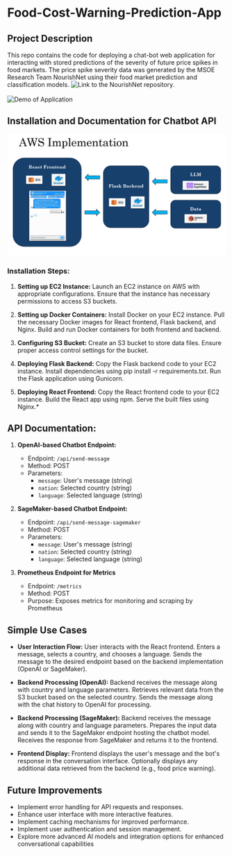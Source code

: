 # Food-Cost-Warning-Prediction-App
## Project Description
This repo contains the code for deploying a chat-bot web application for interacting with stored predictions of the severity of future price spikes in food markets. The price spike severity data was generated by the MSOE Research Team NourishNet using their food market prediction and classification models. ![Link to the NourishNet repository](https://github.com/Benja-Pauls/Predicting-Commodity-Food-Pricing). <br><br>
![Demo of Application](Application_Demo.gif)

## Installation and Documentation for Chatbot API

![AWS Implementation](aws.png)

### Installation Steps:

1. **Setting up EC2 Instance:**
    Launch an EC2 instance on AWS with appropriate configurations.
    Ensure that the instance has necessary permissions to access S3 buckets.

2. **Setting up Docker Containers:**
    Install Docker on your EC2 instance.
    Pull the necessary Docker images for React frontend, Flask backend, and Nginx.
    Build and run Docker containers for both frontend and backend.

3. **Configuring S3 Bucket:**
    Create an S3 bucket to store data files.
    Ensure proper access control settings for the bucket.

4. **Deploying Flask Backend:**
    Copy the Flask backend code to your EC2 instance.
    Install dependencies using pip install -r requirements.txt.
    Run the Flask application using Gunicorn.

5. **Deploying React Frontend:**
    Copy the React frontend code to your EC2 instance.
    Build the React app using npm.
    Serve the built files using Nginx.*

## API Documentation:

1. **OpenAI-based Chatbot Endpoint:**
    * Endpoint: `/api/send-message`
    * Method: POST
    * Parameters:
        * `message`: User's message (string)
        * `nation`: Selected country (string)
        * `language`: Selected language (string)

2. **SageMaker-based Chatbot Endpoint:**
    * Endpoint: `/api/send-message-sagemaker`
    * Method: POST
    * Parameters:
        * `message`: User's message (string)
        * `nation`: Selected country (string)
        * `language`: Selected language (string)

3. **Prometheus Endpoint for Metrics**
    * Endpoint: `/metrics`
    * Method: POST
    * Purpose: Exposes metrics for monitoring and scraping by Prometheus


## Simple Use Cases

* **User Interaction Flow:**
    User interacts with the React frontend.
    Enters a message, selects a country, and chooses a language.
    Sends the message to the desired endpoint based on the backend implementation (OpenAI or SageMaker).

* **Backend Processing (OpenAI):**
    Backend receives the message along with country and language parameters.
    Retrieves relevant data from the S3 bucket based on the selected country.
    Sends the message along with the chat history to OpenAI for processing.

* **Backend Processing (SageMaker):**
    Backend receives the message along with country and language parameters.
    Prepares the input data and sends it to the SageMaker endpoint hosting the chatbot model.
    Receives the response from SageMaker and returns it to the frontend.

* **Frontend Display:**
    Frontend displays the user's message and the bot's response in the conversation interface.
    Optionally displays any additional data retrieved from the backend (e.g., food price warning).

## Future Improvements

* Implement error handling for API requests and responses.
* Enhance user interface with more interactive features.
* Implement caching mechanisms for improved performance.
* Implement user authentication and session management.
* Explore more advanced AI models and integration options for enhanced conversational capabilities
